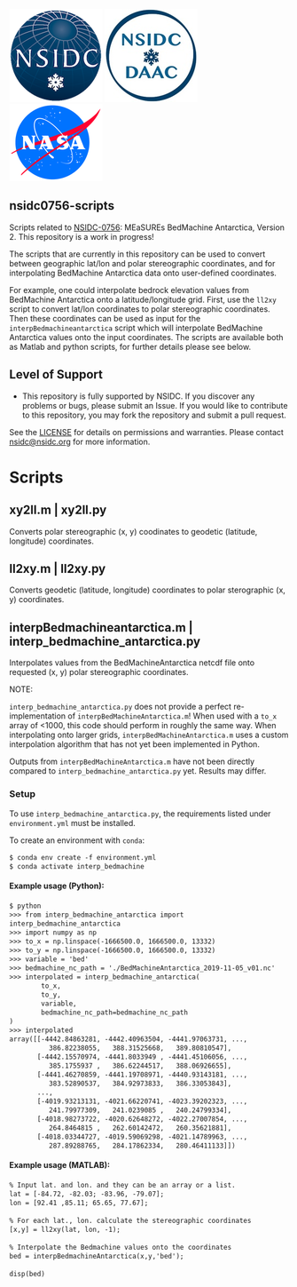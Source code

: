 ![NSIDC logo](/images/nsidc_logo.png)
![NSIDC DAAC Logo](/images/nsidc_daac_logo.png)
![NASA logo](/images/nasa_logo.png)

nsidc0756-scripts
---

Scripts related to [NSIDC-0756](https://nsidc.org/data/nsidc-0756): MEaSUREs
BedMachine Antarctica, Version 2. This repository is a work in progress! 

The scripts that are currently in this repository can be used to convert between
geographic lat/lon and polar stereographic coordinates, and for interpolating
BedMachine Antarctica data onto user-defined coordinates.

For example, one could interpolate bedrock elevation values from BedMachine
Antarctica onto a latitude/longitude grid. First, use the `ll2xy` script to
convert lat/lon coordinates to polar stereographic coordinates. Then these
coordinates can be used as input for the `interpBedmachineantarctica` script which
will interpolate BedMachine Antarctica values onto the input coordinates. The
scripts are available both as Matlab and python scripts, for further details
please see below.

## Level of Support

* This repository is fully supported by NSIDC. If you discover any problems or
  bugs, please submit an Issue. If you would like to contribute to this
  repository, you may fork the repository and submit a pull request.

See the [LICENSE](LICENSE.md) for details on permissions and warranties.  Please
contact nsidc@nsidc.org for more information.

# Scripts

## xy2ll.m | xy2ll.py

Converts polar stereographic (x, y) coodinates to geodetic (latitude, longitude) coordinates.

## ll2xy.m | ll2xy.py

Converts geodetic (latitude, longitude) coordinates to polar sterographic (x, y) coordinates.

## interpBedmachineantarctica.m | interp_bedmachine_antarctica.py

Interpolates values from the BedMachineAntarctica netcdf file onto requested (x,
y) polar stereographic coordinates.

NOTE: 

`interp_bedmachine_antarctica.py` does not provide a perfect re-implementation
of `interpBedMachineAntarctica.m`! When used with a `to_x` array of <1000, this
code should perform in roughly the same way. When interpolating onto larger
grids, `interpBedMachineAntarctica.m` uses a custom interpolation algorithm that
has not yet been implemented in Python.

Outputs from `interpBedMachineAntarctica.m` have not been directly compared to
`interp_bedmachine_antarctica.py` yet. Results may differ.

### Setup

To use `interp_bedmachine_antarctica.py`, the requirements listed under
`environment.yml` must be installed.

To create an environment with `conda`:

```
$ conda env create -f environment.yml
$ conda activate interp_bedmachine
```

#### Example usage (Python):

```
$ python
>>> from interp_bedmachine_antarctica import interp_bedmachine_antarctica
>>> import numpy as np
>>> to_x = np.linspace(-1666500.0, 1666500.0, 13332)
>>> to_y = np.linspace(-1666500.0, 1666500.0, 13332)
>>> variable = 'bed'
>>> bedmachine_nc_path = './BedMachineAntarctica_2019-11-05_v01.nc'
>>> interpolated = interp_bedmachine_antarctica(
        to_x,
        to_y,
        variable,
        bedmachine_nc_path=bedmachine_nc_path
)
>>> interpolated
array([[-4442.84863281, -4442.40963504, -4441.97063731, ...,
          386.82238055,   388.31525668,   389.80810547],
       [-4442.15570974, -4441.8033949 , -4441.45106056, ...,
          385.1755937 ,   386.62244517,   388.06926655],
       [-4441.46270859, -4441.19708971, -4440.93143181, ...,
          383.52890537,   384.92973833,   386.33053843],
       ...,
       [-4019.93213131, -4021.66220741, -4023.39202323, ...,
          241.79977309,   241.0239085 ,   240.24799334],
       [-4018.98273722, -4020.62648272, -4022.27007854, ...,
          264.8464815 ,   262.60142472,   260.35621881],
       [-4018.03344727, -4019.59069298, -4021.14789963, ...,
          287.89288765,   284.17862334,   280.46411133]])
```

#### Example usage (MATLAB):

```
% Input lat. and lon. and they can be an array or a list.
lat = [-84.72, -82.03; -83.96, -79.07];
lon = [92.41 ,85.11; 65.65, 77.67];

% For each lat., lon. calculate the stereographic coordinates
[x,y] = ll2xy(lat, lon, -1);

% Interpolate the Bedmachine values onto the coordinates
bed = interpBedmachineAntarctica(x,y,'bed');

disp(bed)
```
